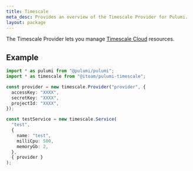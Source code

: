 ```yaml
---
title: Timescale
meta_desc: Provides an overview of the Timescale Provider for Pulumi.
layout: package
---
```


The Timescale Provider lets you manage [Timescale Cloud](https://www.timescale.com/cloud) resources.

## Example

```typescript
import * as pulumi from "@pulumi/pulumi";
import * as timescale from "@itoam/pulumi-timescale";

const provider = new timescale.Provider("provider", {
  accessKey: "XXXX",
  secretKey: "XXXX",
  projectId: "XXXX",
});

const testService = new timescale.Service(
  "test",
  {
    name: "test",
    milliCpu: 500,
    memoryGb: 2,
  },
  { provider }
);
```
